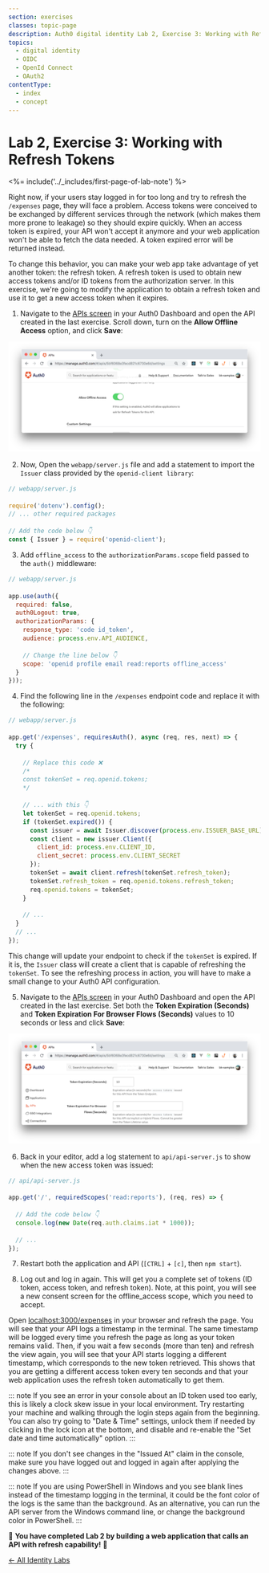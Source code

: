 ```yaml
---
section: exercises
classes: topic-page
description: Auth0 digital identity Lab 2, Exercise 3: Working with Refresh Tokens
topics:
  - digital identity
  - OIDC
  - OpenId Connect
  - OAuth2
contentType:
  - index
  - concept
---
```

# Lab 2, Exercise 3: Working with Refresh Tokens

<%= include('../_includes/first-page-of-lab-note') %>

Right now, if your users stay logged in for too long and try to refresh the `/expenses` page, they will face a problem. Access tokens were conceived to be exchanged by different services through the network (which makes them more prone to leakage) so they should expire quickly. When an access token is expired, your API won't accept it anymore and your web application won't be able to fetch the data needed. A token expired error will be returned instead.

To change this behavior, you can make your web app take advantage of yet another token: the refresh token. A refresh token is used to obtain new access tokens and/or ID tokens from the authorization server. In this exercise, we're going to modify the application to obtain a refresh token and use it to get a new access token when it expires.

1. Navigate to the [APIs screen](${manage_url}/#/apis) in your Auth0 Dashboard and open the API created in the last exercise. Scroll down, turn on the **Allow Offline Access** option, and click **Save**:

![Allow API to grant offline access](/media/articles/identity-labs/lab-02-api-allow-offline.png)

2. Now, Open the `webapp/server.js` file and add a statement to import the `Issuer` class provided by the `openid-client library`:

```js
// webapp/server.js

require('dotenv').config();
// ... other required packages

// Add the code below 👇
const { Issuer } = require('openid-client');
```

3. Add `offline_access` to the `authorizationParams.scope` field passed to the `auth()` middleware:

```js
// webapp/server.js

app.use(auth({
  required: false,
  auth0Logout: true,
  authorizationParams: {
    response_type: 'code id_token',
    audience: process.env.API_AUDIENCE,

    // Change the line below 👇
    scope: 'openid profile email read:reports offline_access'
  }
}));
```

4. Find the following line in the `/expenses` endpoint code and replace it with the following:

```js
// webapp/server.js

app.get('/expenses', requiresAuth(), async (req, res, next) => {
  try {

    // Replace this code ❌
    /*
    const tokenSet = req.openid.tokens;
    */

    // ... with this 👇
    let tokenSet = req.openid.tokens;
    if (tokenSet.expired()) {
      const issuer = await Issuer.discover(process.env.ISSUER_BASE_URL);
      const client = new issuer.Client({
        client_id: process.env.CLIENT_ID,
        client_secret: process.env.CLIENT_SECRET
      });
      tokenSet = await client.refresh(tokenSet.refresh_token);
      tokenSet.refresh_token = req.openid.tokens.refresh_token;
      req.openid.tokens = tokenSet;
    }

    // ...
  }
  // ...
});
```

This change will update your endpoint to check if the `tokenSet` is expired. If it is, the `Issuer` class will create a client that is capable of refreshing the `tokenSet`. To see the refreshing process in action, you will have to make a small change to your Auth0 API configuration.

5. Navigate to the [APIs screen](${manage_url}/#/apis) in your Auth0 Dashboard and open the API created in the last exercise. Set both the **Token Expiration (Seconds)** and **Token Expiration For Browser Flows (Seconds)** values to 10 seconds or less and click **Save**:

![Access token expiration time](/media/articles/identity-labs/lab-02-api-token-expiration.png)

6. Back in your editor, add a log statement to `api/api-server.js` to show when the new access token was issued:

```js
// api/api-server.js

app.get('/', requiredScopes('read:reports'), (req, res) => {

  // Add the code below 👇
  console.log(new Date(req.auth.claims.iat * 1000));

  // ...
});
```

7. Restart both the application and API (`[CTRL]` + `[c]`, then `npm start`).

8. Log out and log in again. This will get you a complete set of tokens (ID token, access token, and refresh token). Note, at this point, you will see a new consent screen for the offline_access scope, which you need to accept.

Open [localhost:3000/expenses](http://localhost:3000/expenses) in your browser and refresh the page. You will see that your API logs a timestamp in the terminal. The same timestamp will be logged every time you refresh the page as long as your token remains valid. Then, if you wait a few seconds (more than ten) and refresh the view again, you will see that your API starts logging a different timestamp, which corresponds to the new token retrieved. This shows that you are getting a different access token every ten seconds and that your web application uses the refresh token automatically to get them.

::: note
If you see an error in your console about an ID token used too early, this is likely a clock skew issue in your local environment. Try restarting your machine and walking through the login steps again from the beginning. You can also try going to "Date & Time" settings, unlock them if needed by clicking in the lock icon at the bottom, and disable and re-enable the "Set date and time automatically" option.
:::

::: note
If you don't see changes in the "Issued At" claim in the console, make sure you have logged out and logged in again after applying the changes above.
:::

::: note
If you are using PowerShell in Windows and you see blank lines instead of the timestamp logging in the terminal, it could be the font color of the logs is the same than the background. As an alternative, you can run the API server from the Windows command line, or change the background color in PowerShell.
:::

🎉 **You have completed Lab 2 by building a web application that calls an API with refresh capability!** 🎉

<a href="/identity-labs/" class="btn btn-transparent">← All Identity Labs</a>
